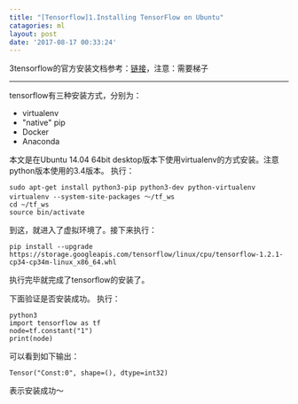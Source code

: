 ```yaml
---
title: "[Tensorflow]1.Installing TensorFlow on Ubuntu"
catagories: ml
layout: post
date: '2017-08-17 00:33:24'
---
```


3tensorflow的官方安装文档参考：[链接](https://www.tensorflow.org/install/install_linux#InstallingVirtualenv)，注意：需要梯子

---
tensorflow有三种安装方式，分别为：

-  virtualenv
- "native" pip
- Docker
- Anaconda

本文是在Ubuntu 14.04 64bit desktop版本下使用virtualenv的方式安装。注意python版本使用的3.4版本。
执行：
```
sudo apt-get install python3-pip python3-dev python-virtualenv 
virtualenv --system-site-packages ～/tf_ws
cd ~/tf_ws
source bin/activate
```
到这，就进入了虚拟环境了。接下来执行：
```
pip install --upgrade https://storage.googleapis.com/tensorflow/linux/cpu/tensorflow-1.2.1-cp34-cp34m-linux_x86_64.whl
```
执行完毕就完成了tensorflow的安装了。

下面验证是否安装成功。
执行：
```
python3
import tensorflow as tf
node=tf.constant("1")
print(node)
```
可以看到如下输出：
```
Tensor("Const:0", shape=(), dtype=int32)
```
表示安装成功～